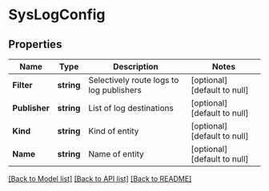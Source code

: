 # SysLogConfig

## Properties
Name | Type | Description | Notes
------------ | ------------- | ------------- | -------------
**Filter** | **string** | Selectively route logs to log publishers | [optional] [default to null]
**Publisher** | **string** | List of log destinations | [optional] [default to null]
**Kind** | **string** | Kind of entity | [optional] [default to null]
**Name** | **string** | Name of entity | [optional] [default to null]

[[Back to Model list]](../README.md#documentation-for-models) [[Back to API list]](../README.md#documentation-for-api-endpoints) [[Back to README]](../README.md)


